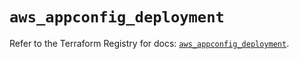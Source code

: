# `aws_appconfig_deployment`

Refer to the Terraform Registry for docs: [`aws_appconfig_deployment`](https://registry.terraform.io/providers/hashicorp/aws/4.67.0/docs/resources/appconfig_deployment).
